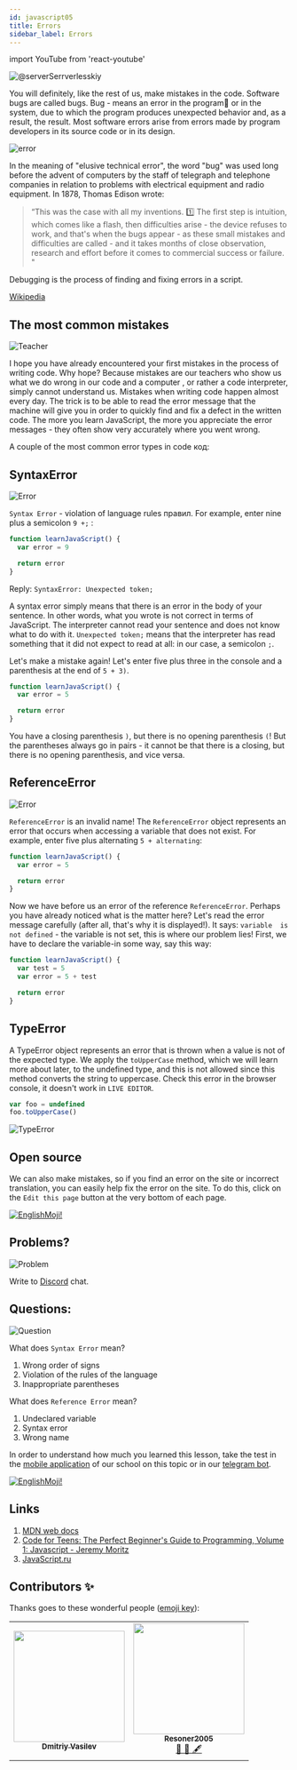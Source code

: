 ```yaml
---
id: javascript05
title: Errors
sidebar_label: Errors
---
```


import YouTube from 'react-youtube'

![@serverSerrverlesskiy](/img/javascript/headers/05.jpg)

You will definitely, like the rest of us, make mistakes in the code. Software bugs are called bugs. Bug - means an error in the program💾 or in the system, due to which the program produces unexpected behavior and, as a result, the result. Most software errors arise from errors made by program developers in its source code or in its design.

![error](https://media.giphy.com/media/1VT3UNeWdijUSMpRL4/giphy.gif)

In the meaning of "elusive technical error", the word "bug" was used long before the advent of computers by the staff of telegraph and telephone companies in relation to problems with electrical equipment and radio equipment. In 1878, Thomas Edison wrote:

> “This was the case with all my inventions. 1️⃣ The first step is intuition, which comes like a flash, then difficulties arise - the device refuses to work, and that's when the bugs appear - as these small mistakes and difficulties are called - and it takes months of close observation, research and effort before it comes to commercial success or failure. "

Debugging is the process of finding and fixing errors in a script.

[Wikipedia](https://ru.wikipedia.org/wiki/Программная_ошибка)

<!-- ## Video

<YouTube videoId="xJtVop2fAxg" /> -->

## The most common mistakes

![Teacher](https://media.giphy.com/media/27c3zdaY6eeIAwp7Qi/giphy.gif)

I hope you have already encountered your first mistakes in the process of writing code. Why hope? Because mistakes are our teachers who show us what we do wrong in our code and a computer    ️, or rather a code interpreter, simply cannot understand us. Mistakes when writing code happen almost every day. The trick is to be able to read the error message that the machine will give you in order to quickly find and fix a defect in the written code. The more you learn JavaScript, the more you appreciate the error messages - they often show very accurately where you went wrong.

A couple of the most common error types in code код:

## SyntaxError

![Error](https://media.giphy.com/media/TqiwHbFBaZ4ti/giphy.gif)

`Syntax Error` - violation of language rules правил. For example, enter nine plus a semicolon `9 +;` :

```jsx live
function learnJavaScript() {
  var error = 9

  return error
}
```

Reply: `SyntaxError: Unexpected token;`

A syntax error simply means that there is an error in the body of your sentence. In other words, what you wrote is not correct in terms of JavaScript. The interpreter cannot read your sentence and does not know what to do with it. `Unexpected token;` means that the interpreter has read something that it did not expect to read at all: in our case, a semicolon `;`.

Let's make a mistake again!
Let's enter five plus three in the console and a parenthesis at the end of `5 + 3)`.

```jsx live
function learnJavaScript() {
  var error = 5

  return error
}
```

You have a closing parenthesis `)`, but there is no opening parenthesis `(`! But the parentheses always go in pairs - it cannot be that there is a closing, but there is no opening parenthesis, and vice versa.

## ReferenceError

![Error](https://media.giphy.com/media/8L0Pky6C83SzkzU55a/giphy.gif)

`ReferenceError` is an invalid name! The `ReferenceError` object represents an error that occurs when accessing a variable that does not exist. For example, enter five plus alternating `5 + alternating`:

```jsx live
function learnJavaScript() {
  var error = 5

  return error
}
```

Now we have before us an error of the reference `ReferenceError`. Perhaps you have already noticed what is the matter here? Let's read the error message  carefully (after all, that's why it is displayed!). It says: `variable  is not defined` - the variable is not set, this is where our problem lies! First, we have to declare the variable-in some way, say this way:

```jsx live
function learnJavaScript() {
  var test = 5
  var error = 5 + test

  return error
}
```

## TypeError

A TypeError object represents an error that is thrown when a value is not of the expected type. We apply the `toUpperCase` method, which we will learn more about later, to the undefined type, and this is not allowed since this method converts the string to uppercase. Check this error in the browser console, it doesn't work in `LIVE EDITOR`.

```javascript
var foo = undefined
foo.toUpperCase()
```

![TypeError](/img/javascript/25.jpg)

## Open source

We can also make mistakes, so if you find an error on the site or incorrect translation, you can easily help fix the error on the site. To do this, click on the `Edit this page` button at the very bottom of each page.

 [![EnglishMoji!](/img/logo/englishmoji.png)](https://link-to.app/xvh7Ush9kl)

## Problems?

![Problem](https://media.giphy.com/media/xTiTnGeUsWOEwsGoG4/giphy.gif)

Write to [Discord](https://discord.gg/6GDAfXn) chat.

## Questions:

![Question](https://media.giphy.com/media/l0HlRnAWXxn0MhKLK/giphy.gif)

What does `Syntax Error` mean?

1. Wrong order of signs
2. Violation of the rules of the language
3. Inappropriate parentheses

What does `Reference Error` mean?

1. Undeclared variable
2. Syntax error
3. Wrong name

In order to understand how much you learned this lesson, take the test in the [mobile application](http://onelink.to/njhc95) of our school on this topic or in our [telegram bot](https://t.me/javascriptcamp_bot).

[![EnglishMoji!](/img/logo/englishmoji.png)](https://link-to.app/xvh7Ush9kl)

## Links

1. [MDN web docs](https://developer.mozilla.org/ru/docs/Web/JavaScript/Data_structures)
2. [Code for Teens: The Perfect Beginner's Guide to Programming, Volume 1: Javascript - Jeremy Moritz](https://www.amazon.com/Code-Teens-Beginners-Programming-Javascript-ebook/dp/B07FCTLVPC)
3. [JavaScript.ru](https://learn.javascript.ru/types)

## Contributors ✨

Thanks goes to these wonderful people ([emoji key](https://allcontributors.org/docs/en/emoji-key)):

<table>
  <tr>
    <td align="center"><a href="https://fullstackserverless.github.io/"><img src="https://avatars0.githubusercontent.com/u/6774813?v=4?s=200" width="200px;" alt=""/><br /><sub><b>Dmitriy Vasilev</b></sub></a><br /> <a href="https://github.com/gHashTag/react-native-village/commits?author=gHashTag" title="Documentation">  </a></td>
    <td align="center"><a href="https://github.com/Resoner2005"><img src="https://avatars1.githubusercontent.com/u/75675814?v=4?s=200" width="200px;" alt=""/><br /><sub><b>Resoner2005</b></sub></a><br /><a href="https://github.com/gHashTag/react-native-village/issues?q=author%3AResoner2005" title="Bug reports">🐛 🎨 🖋</a></td>
  </tr>
  
</table>

